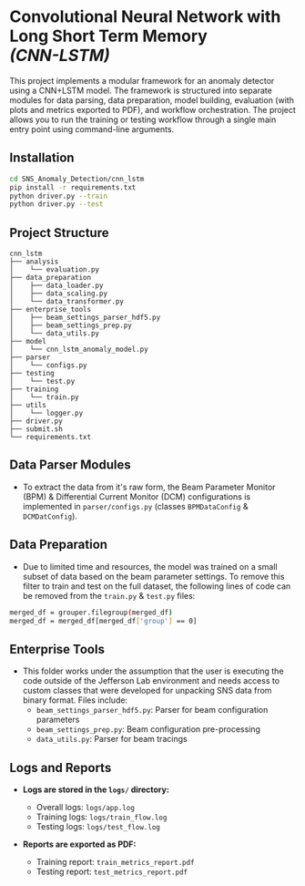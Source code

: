 # Convolutional Neural Network with Long Short Term Memory<br>*(CNN-LSTM)*

This project implements a modular framework for an anomaly detector using a CNN+LSTM model. The framework is structured into separate modules for data parsing, data preparation, model building, evaluation (with plots and metrics exported to PDF), and workflow orchestration. The project allows you to run the training or testing workflow through a single main entry point using command-line arguments.

## Installation

   ```bash
   cd SNS_Anomaly_Detection/cnn_lstm
   pip install -r requirements.txt
   python driver.py --train
   python driver.py --test
   ```

## Project Structure

```
cnn_lstm
├── analysis
│    └── evaluation.py
├── data_preparation
│    ├── data_loader.py
│    ├── data_scaling.py
│    └── data_transformer.py
├── enterprise_tools
│    ├── beam_settings_parser_hdf5.py
│    ├── beam_settings_prep.py
│    └── data_utils.py
├── model
│    └── cnn_lstm_anomaly_model.py
├── parser
│    └── configs.py
├── testing
│    └── test.py
├── training
│    └── train.py
├── utils
│    └── logger.py
├── driver.py
├── submit.sh
└── requirements.txt
```

## Data Parser Modules

- To extract the data from it's raw form, the Beam Parameter Monitor (BPM) & Differential Current Monitor (DCM) configurations is implemented in `parser/configs.py` (classes  `BPMDataConfig` & `DCMDatConfig`).

## Data Preparation

- Due to limited time and resources, the model was trained on a small subset of data based on the beam parameter settings. To remove this filter to train and test on the full dataset, the following lines of code can be removed from the `train.py` & `test.py` files:
```bash
merged_df = grouper.filegroup(merged_df)
merged_df = merged_df[merged_df['group'] == 0]
```

## Enterprise Tools

- This folder works under the assumption that the user is executing the code outside of the Jefferson Lab environment and needs access to custom classes that were developed for unpacking SNS data from binary format. Files include:
  - `beam_settings_parser_hdf5.py`: Parser for beam configuration parameters
  - `beam_settings_prep.py`: Beam configuration pre-processing
  - `data_utils.py`: Parser for beam tracings 

## Logs and Reports 

- **Logs are stored in the `logs/` directory:**
  - Overall logs: `logs/app.log`
  - Training logs: `logs/train_flow.log`
  - Testing logs: `logs/test_flow.log`

- **Reports are exported as PDF:**
  - Training report: `train_metrics_report.pdf`
  - Testing report: `test_metrics_report.pdf`
